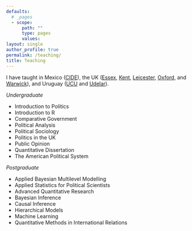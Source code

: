```yaml
---
defaults:
  # _pages
  - scope:
      path: ""
      type: pages
      values:
layout: single
author_profile: true
permalink: /teaching/
title: Teaching
---
```


I have taught in Mexico ([CIDE](https://www.cide.edu)), the UK ([Essex](https://www.essex.ac.uk), [Kent](https://www.kent.ac.uk), [Leicester](https://le.ac.uk/),  [Oxford](https://www.ox.ac.uk), and [Warwick](https://warwick.ac.uk)), and Uruguay ([UCU](https://www.ucu.edu.uy/) and [Udelar](https://cienciassociales.edu.uy)).

*Undergraduate*

- Introduction to Politics
- Introduction to R
- Comparative Government
- Political Analysis
- Political Sociology
- Politics in the UK
- Public Opinion
- Quantitative Dissertation
- The American Political System

*Postgraduate*

- Applied Bayesian Multilevel Modelling
- Applied Statistics for Political Scientists
- Advanced Quantitative Research
- Bayesian Inference
- Causal Inference
- Hierarchical Models
- Machine Learning
- Quantitative Methods in International Relations

